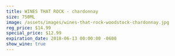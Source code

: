 ```yaml
---
title: WINES THAT ROCK - chardonnay
size: 750ML
image: /assets/images/wines-that-rock-woodstock-chardonnay.jpg
reg_price: $14.99
special_price: $12.99
expiration_date: 2018-06-13 00:00:00 -0600
show_wine: true
---
```


